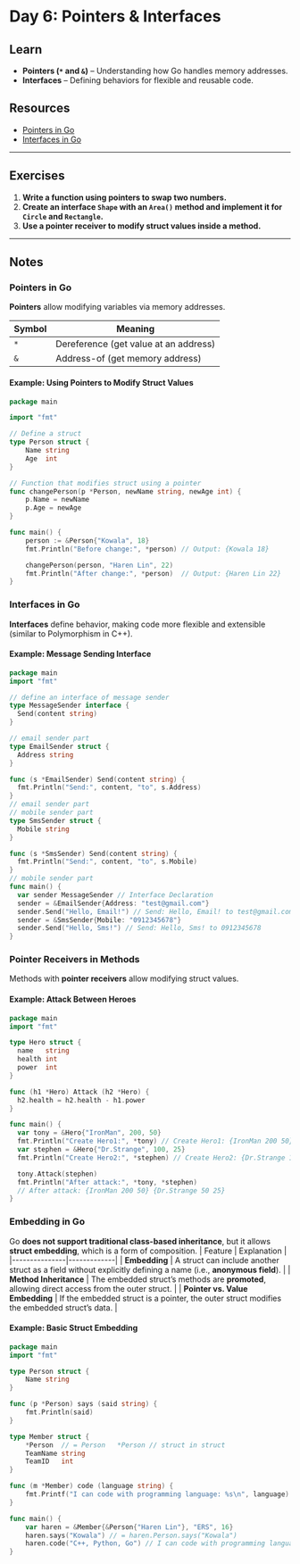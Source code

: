 # Day 6: Pointers & Interfaces

## Learn
- **Pointers (`*` and `&`)** – Understanding how Go handles memory addresses.
- **Interfaces** – Defining behaviors for flexible and reusable code.

## Resources
- [Pointers in Go](https://tour.golang.org/moretypes/1)
- [Interfaces in Go](https://gobyexample.com/interfaces)

---

## Exercises
1. **Write a function using pointers to swap two numbers.**
2. **Create an interface `Shape` with an `Area()` method and implement it for `Circle` and `Rectangle`.**
3. **Use a pointer receiver to modify struct values inside a method.**

---

## Notes

### Pointers in Go
**Pointers** allow modifying variables via memory addresses.

| Symbol  | Meaning |
|---------|---------|
| `*`     | Dereference (get value at an address) |
| `&`     | Address-of (get memory address) |

#### Example: Using Pointers to Modify Struct Values
```go
package main

import "fmt"

// Define a struct
type Person struct {
    Name string
    Age  int
}

// Function that modifies struct using a pointer
func changePerson(p *Person, newName string, newAge int) {
    p.Name = newName
    p.Age = newAge
}

func main() {
    person := &Person{"Kowala", 18}
    fmt.Println("Before change:", *person) // Output: {Kowala 18}

    changePerson(person, "Haren Lin", 22)
    fmt.Println("After change:", *person)  // Output: {Haren Lin 22}
}
```
### Interfaces in Go
**Interfaces** define behavior, making code more flexible and extensible (similar to Polymorphism in C++).
#### Example: Message Sending Interface
```go
package main
import "fmt"

// define an interface of message sender
type MessageSender interface {
  Send(content string)
}

// email sender part
type EmailSender struct {
  Address string
}

func (s *EmailSender) Send(content string) {
  fmt.Println("Send:", content, "to", s.Address)
}
// email sender part
// mobile sender part
type SmsSender struct {
  Mobile string
}

func (s *SmsSender) Send(content string) {
  fmt.Println("Send:", content, "to", s.Mobile)
}
// mobile sender part
func main() {
  var sender MessageSender // Interface Declaration
  sender = &EmailSender{Address: "test@gmail.com"}
  sender.Send("Hello, Email!") // Send: Hello, Email! to test@gmail.com
  sender = &SmsSender{Mobile: "0912345678"}
  sender.Send("Hello, Sms!") // Send: Hello, Sms! to 0912345678
}
```
### Pointer Receivers in Methods
Methods with **pointer receivers** allow modifying struct values.
#### Example: Attack Between Heroes
```go
package main
import "fmt"

type Hero struct {
  name   string
  health int
  power  int
}

func (h1 *Hero) Attack (h2 *Hero) {
  h2.health = h2.health - h1.power
}

func main() {
  var tony = &Hero{"IronMan", 200, 50}
  fmt.Println("Create Hero1:", *tony) // Create Hero1: {IronMan 200 50}
  var stephen = &Hero{"Dr.Strange", 100, 25}
  fmt.Println("Create Hero2:", *stephen) // Create Hero2: {Dr.Strange 100 25}

  tony.Attack(stephen)
  fmt.Println("After attack:", *tony, *stephen)
  // After attack: {IronMan 200 50} {Dr.Strange 50 25}
}
```
### Embedding in Go
Go **does not support traditional class-based inheritance**, but it allows **struct embedding**, which is a form of composition.
| Feature        | Explanation |
|---------------|-------------|
| **Embedding** | A struct can include another struct as a field without explicitly defining a name (i.e., **anonymous field**). |
| **Method Inheritance** | The embedded struct’s methods are **promoted**, allowing direct access from the outer struct. |
| **Pointer vs. Value Embedding** | If the embedded struct is a pointer, the outer struct modifies the embedded struct’s data. |
#### Example: Basic Struct Embedding
```go
package main
import "fmt"

type Person struct {
	Name string
}

func (p *Person) says (said string) {
	fmt.Println(said)
}

type Member struct {
	*Person  // = Person   *Person // struct in struct
	TeamName string
	TeamID   int
}

func (m *Member) code (language string) {
	fmt.Printf("I can code with programming language: %s\n", language)
}

func main() {
	var haren = &Member{&Person{"Haren Lin"}, "ERS", 16}
	haren.says("Kowala") // = haren.Person.says("Kowala")
	haren.code("C++, Python, Go") // I can code with programming language: C++, Python, Go
}
```



